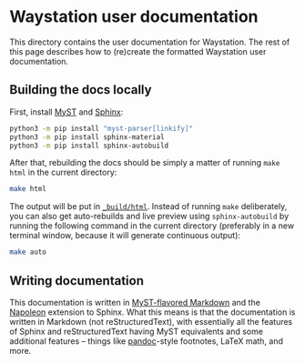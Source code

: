 # Waystation user documentation

This directory contains the user documentation for Waystation. The rest of this page describes how to (re)create the formatted Waystation user documentation.

## Building the docs locally

First, install [MyST](https://myst-parser.readthedocs.io/en/latest/index.html) and [Sphinx](https://www.sphinx-doc.org):

```sh
python3 -m pip install "myst-parser[linkify]"
python3 -m pip install sphinx-material
python3 -m pip install sphinx-autobuild
```

After that, rebuilding the docs should be simply a matter of running `make html` in the current directory:

```sh
make html
```

The output will be put in [`_build/html`](_build/html).  Instead of running `make` deliberately, you can also get auto-rebuilds and live preview using `sphinx-autobuild` by running the following command in the current directory (preferably in a new terminal window, because it will generate continuous output):

```sh
make auto
```


## Writing documentation

This documentation is written in [MyST-flavored Markdown](https://myst-parser.readthedocs.io/en/latest/) and the [Napoleon](https://www.sphinx-doc.org/en/master/usage/extensions/napoleon.html) extension to Sphinx.  What this means is that the documentation is written in Markdown (not reStructuredText), with essentially all the features of Sphinx and reStructuredText having MyST equivalents and some additional features &ndash; things like [pandoc](https://pandoc.org)-style footnotes, LaTeX math, and more.
